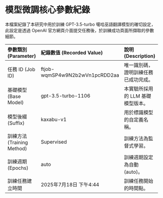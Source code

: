 # 模型微調核心參數紀錄

本檔案紀錄了本研究中用於訓練 GPT-3.5-turbo 噶哈巫語翻譯模型的確切設定，此設定是透過 OpenAI 官方網頁介面提交任務後，於訓練成功頁面所擷取的參數細節。

| 參數類別 (Parameter) | 紀錄數值 (Recorded Value) | 說明 (Description) |
|:-------------------|:--------------------------|:-------------------|
| 任務 ID (Job ID) | ftjob-wqmSP4w9N2b2wVn1pcRDD2aa | 唯一識別碼，證明訓練任務已成功完成。 |
| 基礎模型 (Base Model) | gpt-3.5-turbo-1106 | 本實驗所採用的 LLM 基礎模型版本。 |
| 模型後綴 (Suffix) | kaxabu-v1 | 用於標識模型的自定義名稱。 |
| 訓練方法 (Training Method) | Supervised | 訓練方法為監督式學習。 |
| 訓練週期 (Epochs) | auto | 訓練週期設定為自動 (auto)。 |
| 訓練任務建立時間 | 2025年7月18日 下午4:44 | 訓練任務開始的時間點。 |
